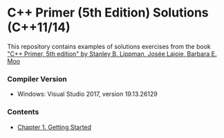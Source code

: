 # C++ Primer (5th Edition) Solutions (C++11/14)

This repository contains examples of solutions exercises from the book ["C++ Primer, 5th edition" by Stanley B. Lippman, Josée Lajoie, Barbara E. Moo](https://www.amazon.com/Primer-5th-Stanley-B-Lippman/dp/0321714113)

### Compiler Version
 * Windows: Visual Studio 2017, version 19.13.26129 

### Contents
- [Chapter 1. Getting Started](cpp-primer/tree/master/chapter01)
